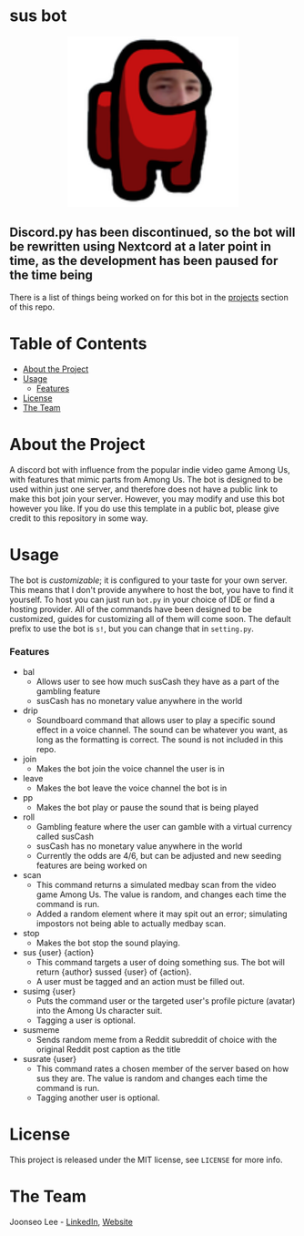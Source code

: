 # sus bot

<p align="center">
<img src="img/susbot.png" alt="susbot logo" height=300>
</p>

## Discord.py has been discontinued, so the bot will be rewritten using Nextcord at a later point in time, as the development has been paused for the time being
There is a list of things being worked on for this bot in the [projects](https://github.com/joonsauce/susbot/projects) section of this repo.

# Table of Contents
- [About the Project](#about-the-project)
- [Usage](#usage)
  - [Features](#features)
- [License](#license)
- [The Team](#the-team)
# About the Project
A discord bot with influence from the popular indie video game Among Us, with features 
that mimic parts from Among Us. The bot is designed to be used within just one server, 
and therefore does not have a public link to make this bot join your server. However, you may modify 
and use this bot however you like. If you do use this template in a public bot, please give credit to this 
repository in some way. 
# Usage
The bot is *customizable*; it is configured to your taste for your own server. This means that I don't provide anywhere to 
host the bot, you have to find it yourself. To host you can just run `bot.py` in your choice of IDE or find a hosting provider.
All of the commands have been designed to be customized, guides for customizing all of them will come soon. The default prefix 
to use the bot is `s!`, but you can change that in `setting.py`. 
### Features
- bal
  - Allows user to see how much susCash they have as a part of the gambling feature
  - susCash has no monetary value anywhere in the world
- drip
  - Soundboard command that allows user to play a specific sound effect in a voice channel. The sound can be whatever you want, as long as the formatting is correct. The sound is not included in this repo.
- join
  - Makes the bot join the voice channel the user is in
- leave
  - Makes the bot leave the voice channel the bot is in
- pp
  - Makes the bot play or pause the sound that is being played
- roll
  - Gambling feature where the user can gamble with a virtual currency called susCash
  - susCash has no monetary value anywhere in the world
  - Currently the odds are 4/6, but can be adjusted and new seeding features are being worked on
- scan
  - This command returns a simulated medbay scan from the video game Among Us. The value is random, and changes each time the command is run.
  - Added a random element where it may spit out an error; simulating impostors not being able to actually medbay scan.
- stop
  - Makes the bot stop the sound playing.
- sus {user} {action}
  - This command targets a user of doing something sus. The bot will return {author} sussed {user} of {action}.
  - A user must be tagged and an action must be filled out.
- susimg {user}
  - Puts the command user or the targeted user's profile picture (avatar) into the Among Us character suit.
  - Tagging a user is optional.
- susmeme
  - Sends random meme from a Reddit subreddit of choice with the original Reddit post caption as the title
- susrate {user}
  - This command rates a chosen member of the server based on how sus they are. The value is random and changes each time the command is run.
  - Tagging another user is optional.

# License
This project is released under the MIT license, see `LICENSE` for more info.
# The Team
Joonseo Lee - [LinkedIn](https://www.linkedin.com/joonsauce), [Website](https://joonsauce.me)
